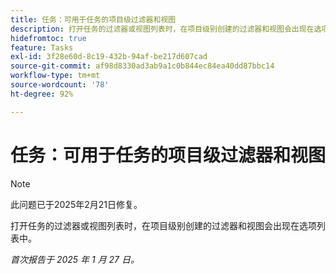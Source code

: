 ```yaml
---
title: 任务：可用于任务的项目级过滤器和视图
description: 打开任务的过滤器或视图列表时，在项目级别创建的过滤器和视图会出现在选项列表中。
hidefromtoc: true
feature: Tasks
exl-id: 3f28e60d-8c19-432b-94af-be217d607cad
source-git-commit: af98d8330ad3ab9a1c0b844ec84ea40dd87bbc14
workflow-type: tm+mt
source-wordcount: '78'
ht-degree: 92%

---
```


# 任务：可用于任务的项目级过滤器和视图

>[!NOTE]
>
>此问题已于2025年2月21日修复。

打开任务的过滤器或视图列表时，在项目级别创建的过滤器和视图会出现在选项列表中。

_首次报告于 2025 年 1 月 27 日。_

